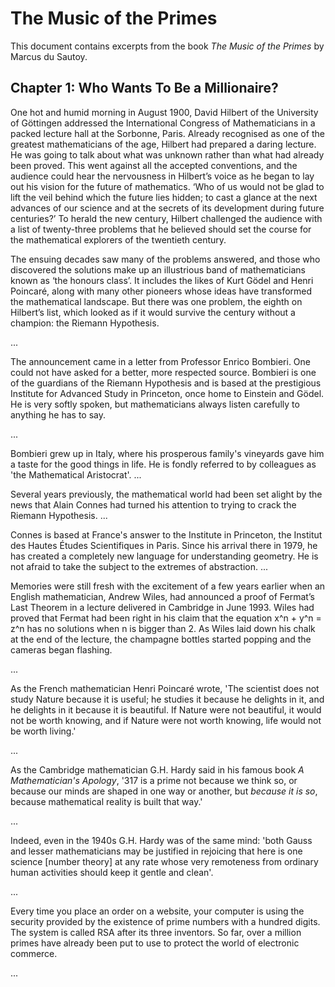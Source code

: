 The Music of the Primes
=======================

This document contains excerpts from the book *The Music of the Primes*
by Marcus du Sautoy.


Chapter 1: Who Wants To Be a Millionaire?
-----------------------------------------

One hot and humid morning in August 1900, David Hilbert of the
University of Göttingen addressed the International Congress of
Mathematicians in a packed lecture hall at the Sorbonne, Paris. Already
recognised as one of the greatest mathematicians of the age, Hilbert had
prepared a daring lecture. He was going to talk about what was unknown
rather than what had already been proved. This went against all the
accepted conventions, and the audience could hear the nervousness in
Hilbert’s voice as he began to lay out his vision for the future of
mathematics. ‘Who of us would not be glad to lift the veil behind which
the future lies hidden; to cast a glance at the next advances of our
science and at the secrets of its development during future centuries?’
To herald the new century, Hilbert challenged the audience with a list
of twenty-three problems that he believed should set the course for the
mathematical explorers of the twentieth century.

The ensuing decades saw many of the problems answered, and those who
discovered the solutions make up an illustrious band of mathematicians
known as ‘the honours class’. It includes the likes of Kurt Gödel and
Henri Poincaré, along with many other pioneers whose ideas have
transformed the mathematical landscape. But there was one problem, the
eighth on Hilbert’s list, which looked as if it would survive the
century without a champion: the Riemann Hypothesis.

...

The announcement came in a letter from Professor Enrico Bombieri. One
could not have asked for a better, more respected source. Bombieri is
one of the guardians of the Riemann Hypothesis and is based at the
prestigious Institute for Advanced Study in Princeton, once home to
Einstein and Gödel. He is very softly spoken, but mathematicians always
listen carefully to anything he has to say.

...

Bombieri grew up in Italy, where his prosperous family's vineyards gave
him a taste for the good things in life. He is fondly referred to by
colleagues as 'the Mathematical Aristocrat'. ...

Several years previously, the mathematical world had been set alight by
the news that Alain Connes had turned his attention to trying to crack
the Riemann Hypothesis. ...

Connes is based at France's answer to the Institute in Princeton, the
Institut des Hautes Études Scientifiques in Paris. Since his arrival
there in 1979, he has created a completely new language for
understanding geometry. He is not afraid to take the subject to the
extremes of abstraction. ...

Memories were still fresh with the excitement of a few years earlier
when an English mathematician, Andrew Wiles, had announced a proof of
Fermat’s Last Theorem in a lecture delivered in Cambridge in June 1993.
Wiles had proved that Fermat had been right in his claim that the
equation x^n + y^n = z^n has no solutions when n is bigger than 2. As
Wiles laid down his chalk at the end of the lecture, the champagne
bottles started popping and the cameras began flashing.

...

As the French mathematician Henri Poincaré wrote, 'The scientist does
not study Nature because it is useful; he studies it because he delights
in it, and he delights in it because it is beautiful. If Nature were not
beautiful, it would not be worth knowing, and if Nature were not worth
knowing, life would not be worth living.'

...

As the Cambridge mathematician G.H. Hardy said in his famous book *A
Mathematician's Apology*, '317 is a prime not because we think so, or
because our minds are shaped in one way or another, but *because it is
so*, because mathematical reality is built that way.'

...

Indeed, even in the 1940s G.H. Hardy was of the same mind: 'both Gauss
and lesser mathematicians may be justified in rejoicing that here is one
science [number theory] at any rate whose very remoteness from ordinary
human activities should keep it gentle and clean'.

...

Every time you place an order on a website, your computer is using the
security provided by the existence of prime numbers with a hundred
digits. The system is called RSA after its three inventors. So far, over
a million primes have already been put to use to protect the world of
electronic commerce.

...
